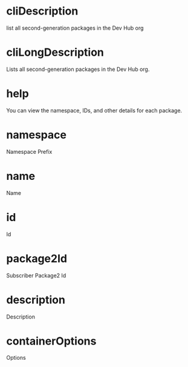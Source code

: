 # cliDescription

list all second-generation packages in the Dev Hub org

# cliLongDescription

Lists all second-generation packages in the Dev Hub org.

# help

You can view the namespace, IDs, and other details for each package.

# namespace

Namespace Prefix

# name

Name

# id

Id

# package2Id

Subscriber Package2 Id

# description

Description

# containerOptions

Options
